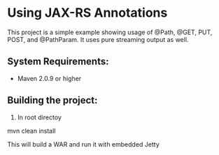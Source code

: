 Using JAX-RS Annotations
========================
This project is a simple example showing usage of @Path, @GET, PUT, POST, and @PathParam.  It uses pure streaming
output as well. 

System Requirements:
-------------------------
- Maven 2.0.9 or higher

Building the project:
-------------------------
1. In root directoy

mvn clean install

This will build a WAR and run it with embedded Jetty